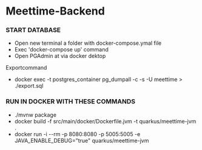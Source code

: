 # Meettime-Backend
### START DATABASE
- Open new terminal a folder with docker-compose.ymal file
- Exec 'docker-compose up' command
- Open PGAdmin at via docker dektop

Exportcommand 
- docker exec -t postgres_container pg_dumpall -c -s -U meettime > ./export.sql



### RUN IN DOCKER WITH THESE COMMANDS
- ./mvnw package
- docker build -f src/main/docker/Dockerfile.jvm -t quarkus/meettime-jvm . 
- docker run -i --rm -p 8080:8080 -p 5005:5005 -e JAVA_ENABLE_DEBUG="true" quarkus/meettime-jvm